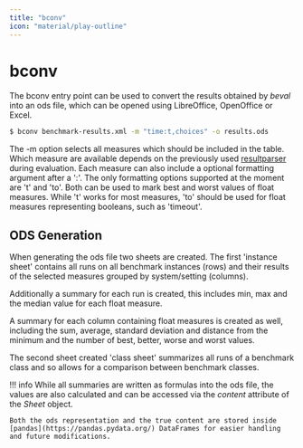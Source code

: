 ```yaml
---
title: "bconv"
icon: "material/play-outline"
---
```


# bconv

The bconv entry point can be used to convert the results obtained by *beval* into an ods file, which can be opened using LibreOffice, OpenOffice or Excel.

```bash
$ bconv benchmark-results.xml -m "time:t,choices" -o results.ods
```

The -m option selects all measures which should be included in the table. Which measure are available depends on the previously used [resultparser](../beval/index.md#resultparser) during evaluation. Each measure can also include a optional formatting argument after a ':'. The only formatting options supported at the moment are 't' and 'to'. Both can be used to mark best and worst values of float measures. While 't' works for most measures, 'to' should be used for float measures representing booleans, such as 'timeout'.

## ODS Generation

When generating the ods file two sheets are created. The first 'instance sheet' contains all runs on all benchmark instances (rows) and their results of the selected measures grouped by system/setting (columns).

Additionally a summary for each run is created, this includes min, max and the median value for each float measure.

A summary for each column containing float measures is created as well, including the sum, average, standard deviation and distance from the minimum and the number of best, better, worse and worst values.

The second sheet created 'class sheet' summarizes all runs of a benchmark class and so allows for a comparison between benchmark classes.

!!! info
    While all summaries are written as formulas into the ods file, the values are also calculated and can be accessed via the *content* attribute of the *Sheet* object.

    Both the ods representation and the true content are stored inside [pandas](https://pandas.pydata.org/) DataFrames for easier handling and future modifications.

